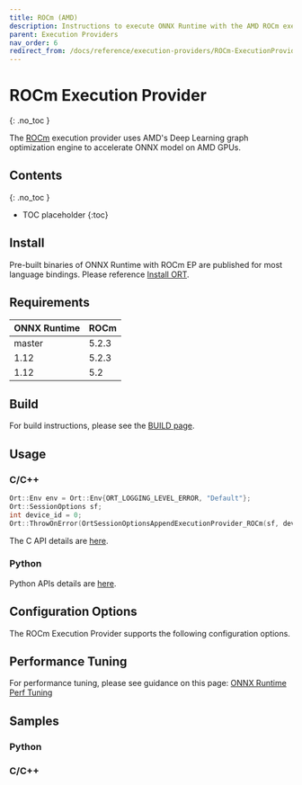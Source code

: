 ```yaml
---
title: ROCm (AMD)
description: Instructions to execute ONNX Runtime with the AMD ROCm execution provider
parent: Execution Providers
nav_order: 6
redirect_from: /docs/reference/execution-providers/ROCm-ExecutionProvider
---
```


# ROCm Execution Provider
{: .no_toc }

The [ROCm](https://docs.amd.com/bundle/ROCm-Installation-Guide-v5.2.3/page/How_to_Install_ROCm.html#_How_to_Install) execution provider uses AMD's Deep Learning graph optimization engine to accelerate ONNX model on AMD GPUs. 

## Contents
{: .no_toc }

* TOC placeholder
{:toc}

## Install

Pre-built binaries of ONNX Runtime with ROCm EP are published for most language bindings. Please reference [Install ORT](../install).

## Requirements


|ONNX Runtime|ROCm|
|---|---|
|master|5.2.3|
|1.12|5.2.3|
|1.12|5.2|


## Build
For build instructions, please see the [BUILD page](../build/eps.md#amd-rocm). 

## Usage

### C/C++

```c++
Ort::Env env = Ort::Env{ORT_LOGGING_LEVEL_ERROR, "Default"};
Ort::SessionOptions sf;
int device_id = 0;
Ort::ThrowOnError(OrtSessionOptionsAppendExecutionProvider_ROCm(sf, device_id));
```

The C API details are [here](../get-started/with-c.md).

### Python
Python APIs details are [here](https://onnxruntime.ai/docs/api/python/api_summary.html).

## Configuration Options
The ROCm Execution Provider supports the following configuration options.

## Performance Tuning
For performance tuning, please see guidance on this page: [ONNX Runtime Perf Tuning](../performance/tune-performance.md)

## Samples

### Python

### C/C++